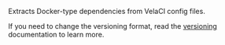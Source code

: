 Extracts Docker-type dependencies from VelaCI config files.

If you need to change the versioning format, read the [versioning](../../versioning/index.md) documentation to learn more.
